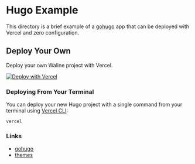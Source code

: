 # Hugo Example

This directory is a brief example of a [gohugo](https://gohugo.io) app that can be deployed with Vercel and zero configuration.

## Deploy Your Own

Deploy your own Waline project with Vercel.

[![Deploy with Vercel](https://vercel.com/button)](https://vercel.com/import/project?template=https://github.com/lazychanger/vercel-hugo/tree/main/framework/hugo)

### Deploying From Your Terminal

You can deploy your new Hugo project with a single command from your terminal using [Vercel CLI](https://vercel.com/download):

```shell
vercel
```

### Links

- [gohugo](https://gohugo.io)
- [themes](https://themes.gohugo.io/)